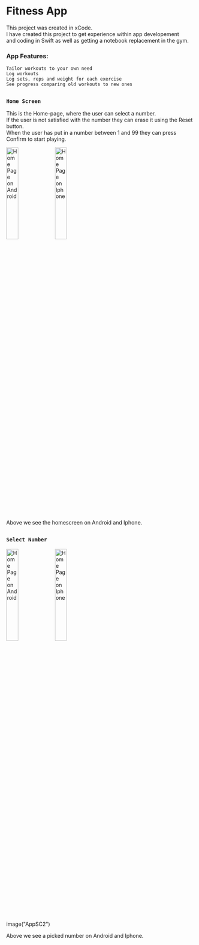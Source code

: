 # Fitness App


This project was created in xCode. <br />
I have created this project to get experience within app developement <br />
and coding in Swift as well as getting a notebook replacement in the gym. <br /> 

### App Features:

`Tailor workouts to your own need` <br />
`Log workouts` <br />
`Log sets, reps and weight for each exercise` <br />
`See progress comparing old workouts to new ones` <br />


##

### `Home Screen`

This is the Home-page, where the user can select a number. <br />
If the user is not satisfied with the number they can erase it using the Reset button. <br />
When the user has put in a number between 1 and 99 they can press Confirm to start playing. <br />

<div align="left">
<img src="AppSC1"" title="Home Page on Android" width="25%" hieght="25%">
<img src="Assets/AppSC2.png" title="Home Page on Iphone" width="25%" hieght="25%">
</div>

Above we see the homescreen on Android and Iphone.
##

### `Select Number`

<div align="left">
<img src="FitnessApp/Assets/AppSC3.png" title="Home Page on Android" width="25%" hieght="25%" padding="20%">
<img src="FitnessApp/assets/AppSC4.png" title="Home Page on Iphone" width="25%" hieght="25%">
</div>

image("AppSC2")

Above we see a picked number on Android and Iphone.
##
